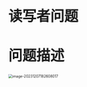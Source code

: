 # 读写者问题



# 问题描述

<img src="https://cvp.oss-cn-shanghai.aliyuncs.com/picgo/202312071826193.png" alt="image-20231207182608017" style="zoom:50%;" />